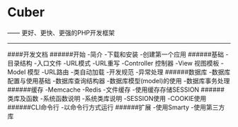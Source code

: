 # Cuber
—— 更好、更快、更强的PHP开发框架

---
####开发文档
######开始
-简介
-下载和安装
-创建第一个应用
######基础
-目录结构
-入口文件
-URL模式
-URL重写
-Controller 控制器
-View 视图模板
-Model 模型
-URL路由
-类自动加载
-开发规范
-异常处理
######数据库
-数据库配置与使用基础
-数据库查询结构器
-数据库模型(model)的使用
-数据库事务处理
######缓存
-Memcache
-Redis
-文件缓存
-使用缓存存储SESSION
######类库及函数
-系统函数说明
-系统类库说明
-SESSION使用
-COOKIE使用
######CLI命令行
-以命令行方式运行
######扩展
-使用Smarty
-使用第三方库
